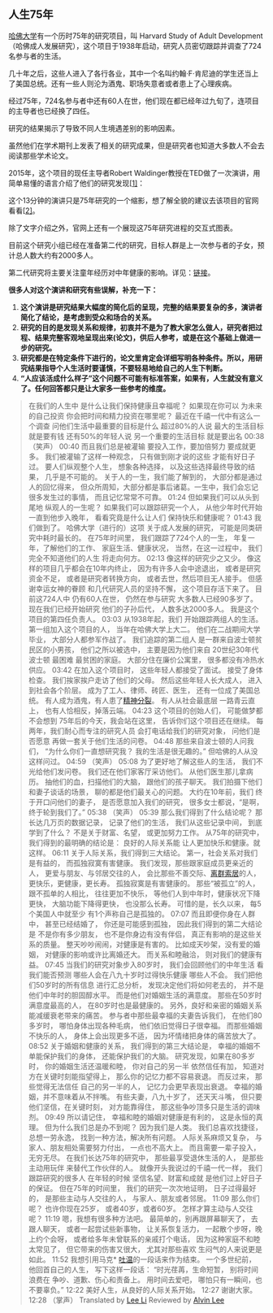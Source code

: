 ## 人生75年

[哈佛大学](https://www.zhihu.com/search?q=哈佛大学&search_source=Entity&hybrid_search_source=Entity&hybrid_search_extra={"sourceType"%3A"answer"%2C"sourceId"%3A471656305})有一个历时75年的研究项目，叫 Harvard Study of Adult Development（哈佛成人发展研究），这个项目于1938年启动，研究人员密切跟踪并调查了724名参与者的生活。

几十年之后，这些人进入了各行各业，其中一个名叫约翰·F·肯尼迪的学生还当上了美国总统。还有一些人则沦为酒鬼、职场失意者或者患上了心理疾病。

经过75年，724名参与者中还有60人在世，他们现在都已经年过九旬了，连项目的主导者也已经换了四任。

研究的结果揭示了导致不同人生境遇差别的影响因素。

虽然他们在学术期刊上发表了相关的研究成果，但是研究者也知道大多数人不会去阅读那些学术论文。

2015年，这个项目的现任主导者Robert Waldinger教授在TED做了一次演讲，用简单易懂的语言介绍了他们的研究发现[[1\]](https://www.zhihu.com/question/290003248/answer/471656305#ref_1)：

这个13分钟的演讲只是75年研究的一个缩影，想了解全貌的建议去该项目的官网看看[[2\]](https://www.zhihu.com/question/290003248/answer/471656305#ref_2)。

除了文字介绍之外，官网上还有一个展现这75年研究进程的交互式图表。

目前这个研究小组已经在准备第二代的研究，目标人群是上一次参与者的子女，预计总人数大约有2000多人。

第二代研究将主要关注童年经历对中年健康的影响。详见：[链接](http://www.adultdevelopmentstudy.org/2nd-generation-study)。

**很多人对这个演讲和研究有些误解，补充一下：**

1. **这个演讲是研究结果大幅度的简化后的呈现，完整的结果要复杂的多，演讲者简化了结论，是考虑到受众和场合的关系。**
2. **研究的目的是发现关系和规律，初衷并不是为了教大家怎么做人，研究者把过程、结果完整客观地呈现出来(论文)，供后人参考，或是在这个基础上做进一步的研究。**
3. **研究都是在特定条件下进行的，论文里肯定会详细写明各种条件。所以，用研究结果指导个人生活时要谨慎，不要轻易地给自己的人生下判断。**
4. **“人应该活成什么样子”这个问题不可能有标准答案，如果有，人生就没有意义了。任何回答都只是让大家多一些参考的维度。**

>在我们的人生中 是什么让我们保持健康且幸福呢？ 如果现在你可以 为未来的自己投资 你会把时间和精力投资在哪里呢？ 最近在千禧一代中有这么一个调查 问他们生活中最重要的目标是什么 超过80%的人说 最大的生活目标就是要有钱 还有50%的年轻人说 另一个重要的生活目标 就是要出名
>00:38
>（笑声）
>00:40
>而且我们总是被灌输 要投入工作，要加倍努力 要成就更多。 我们被灌输了这样一种观念， 只有做到刚才说的这些 才能有好日子过。 要人们纵观整个人生， 想象各种选择， 以及这些选择最终导致的结果， 几乎是不可能的。 关于人的一生，我们能了解到的， 大部分都是通过人的回忆得来， 但众所周知，大部分都是事后诸葛。一生中，我们会忘记很多发生过的事情， 而且记忆常常不可靠。
>01:24
>但如果我们可以从头到尾地 纵观人的一生呢？ 如果我们可以跟踪研究一个人， 从他少年时代开始 一直到他步入晚年， 看看究竟是什么让人们 保持快乐和健康呢？
>01:43
>我们做到了。 哈佛大学（进行的）这项 关于成人发展的研究， 可能是同类研究中耗时最长的。 在75年时间里， 我们跟踪了724个人的一生， 年复一年，了解他们的工作、 家庭生活、健康状况， 当然，在这一过程中， 我们完全不知道他们的人生 将走向何方。
>02:13
>像这样的研究少之又少。 像这样的项目几乎都会在10年内终止， 因为有许多人会中途退出， 或者是研究资金不足， 或者是研究者转换方向， 或者去世，然后项目无人接手。 但感谢幸运女神的眷顾 和几代研究人员的坚持不懈， 这个项目存活下来了。 目前这724人中 仍有60人在世， 仍然在参与研究 大多数人已经90多岁了。 现在我们已经开始研究 他们的子孙后代， 人数多达2000多人。 我是这个项目的第四任负责人。
>03:03
>从1938年起，我们 开始跟踪两组人的生活。 第一组加入这个项目的人， 当年在哈佛大学上大二。 他们在二战期间大学毕业， 大部分人都参军作战了。 我们追踪的第二组人 是一群来自波士顿贫民区的小男孩， 他们之所以被选中， 主要是因为他们来自 20世纪30年代波士顿 最困难 最贫困的家庭。 大部分住在廉价公寓里， 很多都没有冷热水供应。
>03:42
>在加入这个项目时， 这些年轻人都接受了面试。 接受了身体检查。 我们挨家挨户走访了他们的父母。 然后这些年轻人长大成人， 进入到社会各个阶层。 成为了工人、律师、砖匠、医生， 还有一位成了美国总统。 有人成为酒鬼，有人患了[精神分裂](https://www.zhihu.com/search?q=精神分裂&search_source=Entity&hybrid_search_source=Entity&hybrid_search_extra={"sourceType"%3A"answer"%2C"sourceId"%3A471656305})。 有人从社会最底层 一路青云直上， 也有人恰相反，掉落云端。
>04:23
>这个项目的创始人们， 可能做梦都不会想到 75年后的今天，我会站在这里， 告诉你们这个项目还在继续。 每两年，我们耐心而专注的研究人员 会打电话给我们的研究对象， 问他们是否愿意 再做一套关于他们生活的问卷。
>04:48
>那些来自波士顿的人问我们， “为什么你们一直想研究我？ 我的生活是很无趣的。” 但哈佛的人从没这样问过。
>04:59
>（笑声）
>05:08
>为了更好地了解这些人的生活， 我们不光给他们发问卷。 我们还在他们家客厅采访他们。 从他们医生那儿拿病历。 抽他们的血，扫描他们的大脑， 跟他们的孩子聊天。 我们拍摄下他们和妻子谈话的场景， 聊的都是他们最关心的问题。 大约在10年前，我们 终于开口问他们的妻子， 是否愿意加入我们的研究， 很多女士都说，“是啊， 终于轮到我们了。”
>05:38
>（笑声）
>05:39
>那么我们得到了什么结论呢？ 那长达几万页的数据记录， 记录了他们的生活， 我们从这些记录中间， 到底学到了什么？ 不是关于财富、名望， 或更加努力工作。 从75年的研究中， 我们得到的最明确的结论是： 良好的人际关系能 让人更加快乐和健康。就这样。
>06:11
>关于人际关系，我们得到三大结论。 第一，社会关系对我们是有益的， 而孤独寂寞有害健康。 我们发现，那些跟家庭成员更亲近的人， 更爱与朋友、与邻居交往的人， 会比那些不善交际、[离群索居](https://www.zhihu.com/search?q=离群索居&search_source=Entity&hybrid_search_source=Entity&hybrid_search_extra={"sourceType"%3A"answer"%2C"sourceId"%3A471656305})的人， 更快乐，更健康，更长寿。 孤独寂寞是有害健康的。 那些“被孤立”的人， 跟不孤单的人相比， 往往更加不快乐， 等他们人到中年时，健康状况下降更快， 大脑功能下降得更快， 也没那么长寿。 可惜的是，长久以来， 每5个美国人中就至少 有1个声称自己是孤独的。
>07:07
>而且即便你身在人群中， 甚至已经结婚了， 你还是可能感到孤独， 因此我们得到的第二大结论是 不是你有多少朋友， 也不是你身边有没有伴侣， 真正有影响的是这些关系的质量。 整天吵吵闹闹，对健康是有害的。 比如成天吵架，没有爱的婚姻， 对健康的影响或许比离婚还大。 而关系和睦融洽， 则对我们的健康有益。
>07:45
>当我们的研究对象步入80岁时， 我们会回顾他们的中年生活 看我们能否预测 哪些人会在八九十岁时过得快乐健康 哪些人不会。 我们把他们50岁时的所有信息 进行汇总分析， 发现决定他们将如何老去的， 并不是他们中年时的胆固醇水平。 而是他们对婚姻生活的满意度。 那些在50岁时满意度最高的人， 在80岁时也是最健康的。 另外，良好和亲密的婚姻关系 能减缓衰老带来的痛苦。 参与者中那些最幸福的夫妻告诉我们， 在他们80多岁时， 哪怕身体出现各种毛病， 他们依旧觉得日子很幸福。 而那些婚姻不快乐的人， 身体上会出现更多不适， 因为坏情绪把身体的痛苦放大了。
>08:52
>关于婚姻和健康的关系， 我们得到的第三大结论是， 幸福的婚姻不单能保护我们的身体， 还能保护我们的大脑。 研究发现，如果在80多岁时， 你的婚姻生活还温暖和睦， 你对自己的另一半 依然信任有加， 知道对方在关键时刻能指望得上， 那么你的记忆力都不容易衰退。 而反过来， 那些觉得无法信任 自己的另一半的人， 记忆力会更早表现出衰退。 幸福的婚姻，并不意味着从不拌嘴。 有些夫妻，八九十岁了， 还天天斗嘴， 但只要他们坚信，在关键时刻， 对方能靠得住， 那这些争吵顶多只是生活的调味剂。
>09:49
>所以请记住， 幸福和睦的婚姻对健康是有利的， 这是永恒的真理。 但为什么我们总是办不到呢？ 因为我们是人类。 我们总喜欢找捷径， 总想一劳永逸， 找到一种方法，解决所有问题。 人际关系麻烦又复杂， 与家人、朋友相处需要努力付出， 一点也不高大上。 而且需要一辈子投入，无穷无尽。 在我们长达75年的研究中， 那些最享受退休生活的人， 是那些主动用玩伴 来替代工作伙伴的人。 就像开头我说过的千禧一代一样， 我们跟踪研究的很多人 在年轻的时候 坚信名望、财富和成就 是他们过上好日子的保证。 但在75年的时间里， 我们的研究一次次地证明， 日子过得最好的， 是那些主动与人交往的人， 与家人、朋友或者邻居。
>11:09
>那么你们呢？ 也许你现在25岁， 或者40岁，或者60岁。 怎样才算主动与人交往呢？
>11:19
>嗯，我想有很多种方法吧。 最简单的，别再跟屏幕聊天了， 去跟人聊天， 或者一起尝试些新事物， 让关系恢复活力， 一起散个步呀，晚上约个会呀， 或者给多年未曾联系的亲戚打个电话， 因为这种家庭不和睦太常见了， 但它带来的伤害又很大， 尤其对那些喜欢 生闷气的人来说更是如此。
>11:52
>我想引用马克* [吐温](https://www.zhihu.com/search?q=吐温&search_source=Entity&hybrid_search_source=Entity&hybrid_search_extra={"sourceType"%3A"answer"%2C"sourceId"%3A471656305})的一段话来作为结束。 一个多世纪前， 他回首自己的人生， 写下这样一段话： “时光荏苒，生命短暂， 别将时间浪费在 争吵、道歉、伤心和责备上。 用时间去爱吧， 哪怕只有一瞬间，也不要辜负。”
>12:22
>美好人生，从良好的人际关系开始。
>12:27
>谢谢大家。
>12:28
>（掌声）
>Translated by [Lee Li](https://www.ted.com/profiles/1213653)
>Reviewed by [Alvin Lee](https://www.ted.com/profiles/3770275)
